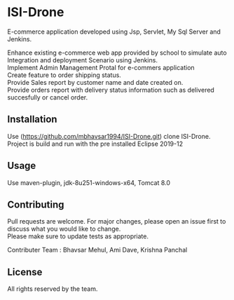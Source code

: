 # ISI-Drone
 E-commerce application developed using Jsp, Servlet, My Sql Server and Jenkins.
 
Enhance existing e-commerce web app provided  by school to simulate auto Integration and deployment Scenario using Jenkins.  
Implement Admin Management Protal for e-commers application  
Create feature to order shipping  status.   
Provide Sales report by customer name and date created on.  
Provide orders report with delivery status information such as delivered succesfully or cancel order.   

## Installation

Use (https://github.com/mbhavsar1994/ISI-Drone.git) clone ISI-Drone.  
Project is build and run with the pre installed Eclipse 2019-12

## Usage
Use maven-plugin, jdk-8u251-windows-x64, Tomcat 8.0  

## Contributing
Pull requests are welcome. For major changes, please open an issue first to discuss what you would like to change.  
Please make sure to update tests as appropriate.  
 
Contributer Team : Bhavsar Mehul, Ami Dave, Krishna Panchal  

## License
All rights reserved by the team.
